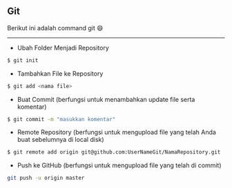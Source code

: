 ## Git
Berikut ini adalah command git :smile:
<hr>

* Ubah Folder Menjadi Repository
```sh
$ git init
```

* Tambahkan File ke Repository
```sh
$ git add <nama file>
```

* Buat Commit (berfungsi untuk menambahkan update file serta komentar) 
```sh
$ git commit -m "masukkan komentar"
```

* Remote Repository (berfungsi untuk mengupload file yang telah Anda buat sebelumnya di local disk)
```sh
$ git remote add origin git@github.com:UserNameGit/NamaRepository.git
```

* Push ke GitHub (berfungsi untuk mengupload file yang telah di commit) 
```sh
git push -u origin master
```
